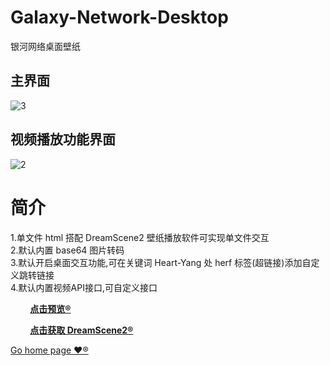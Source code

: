 # Galaxy-Network-Desktop
银河网络桌面壁纸
## 主界面
![3](https://github.com/heartyang520/Galaxy-Network-Desktop/assets/51397676/4ce68818-4ea2-454e-ab8e-885038bd76d9)
## 视频播放功能界面
![2](https://github.com/heartyang520/Galaxy-Network-Desktop/assets/51397676/168b14a9-b04f-41fa-985d-04365e4a224c)
# 简介
1.单文件 html 搭配 DreamScene2 壁纸播放软件可实现单文件交互  
2.默认内置 base64 图片转码  
3.默认开启桌面交互功能,可在关键词 Heart-Yang 处 herf 标签(超链接)添加自定义跳转链接    
4.默认内置视频API接口,可自定义接口
<p><strong>&emsp;&emsp; <a href="https://heartyang520.github.io/Galaxy-Network-Interactive-Desktop/"> 点击预览® </a> </strong>
<p><strong>&emsp;&emsp; <a href="https://github.com/he55/DreamScene2"> 点击获取 DreamScene2® </a> </strong>
<p> <a href="https://github.com/heartyang520">  Go home page ❤️® </a> </p>

